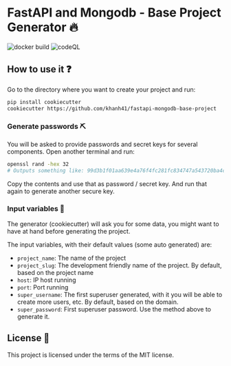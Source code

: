 # FastAPI and Mongodb - Base Project Generator 🔥
![docker build](https://github.com/khanh41/fastapi-mongodb-base-project/actions/workflows/docker-image.yml/badge.svg)
![codeQL](https://github.com/khanh41/fastapi-mongodb-base-project/actions/workflows/codeql-analysis.yml/badge.svg)

## How to use it ❓
Go to the directory where you want to create your project and run:
```bash
pip install cookiecutter
cookiecutter https://github.com/khanh41/fastapi-mongodb-base-project
```

### Generate passwords ⛏
You will be asked to provide passwords and secret keys for several components. Open another terminal and run:
```bash
openssl rand -hex 32
# Outputs something like: 99d3b1f01aa639e4a76f4fc281fc834747a543720ba4c8a8648ba755aef9be7f
```

Copy the contents and use that as password / secret key. And run that again to generate another secure key.


### Input variables 💬
The generator (cookiecutter) will ask you for some data, you might want to have at hand before generating the project.

The input variables, with their default values (some auto generated) are:

* `project_name`: The name of the project
* `project_slug`: The development friendly name of the project. By default, based on the project name
* `host`: IP host running
* `port`: Port running
* `super_username`: The first superuser generated, with it you will be able to create more users, etc. By default, based on the domain.
* `super_password`: First superuser password. Use the method above to generate it.

## License 💂

This project is licensed under the terms of the MIT license.
